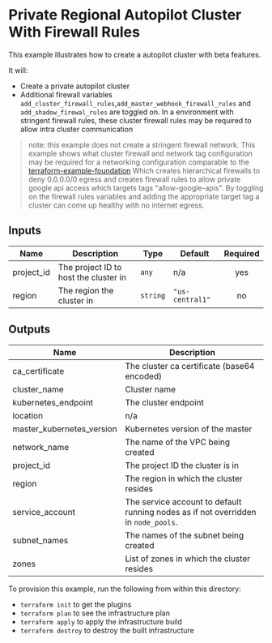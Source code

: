 # Private Regional Autopilot Cluster With Firewall Rules

This example illustrates how to create a autopilot cluster with beta features.

It will:
- Create a private autopilot cluster
- Additional firewall variables ```add_cluster_firewall_rules```,```add_master_webhook_firewall_rules``` and ```add_shadow_firewal_rules``` are toggled on. In a environment with stringent firewall rules, these cluster firewall rules may be required to allow intra cluster communication 

>note: this example does not create a stringent firewall network. This example shows what cluster firewall and network tag configuration may be required for a networking configuration comparable to the [terraform-example-foundation](https://github.com/terraform-google-modules/terraform-example-foundation) Which creates hierarchical firewalls to deny 0.0.0.0/0 egress and creates firewall rules to allow private google api access which targets tags "allow-google-apis". By toggling on the firewall rules variables and adding the appropriate target tag a cluster can come up healthy with no internet egress. 

<!-- BEGINNING OF PRE-COMMIT-TERRAFORM DOCS HOOK -->
## Inputs

| Name | Description | Type | Default | Required |
|------|-------------|------|---------|:--------:|
| project\_id | The project ID to host the cluster in | `any` | n/a | yes |
| region | The region the cluster in | `string` | `"us-central1"` | no |

## Outputs

| Name | Description |
|------|-------------|
| ca\_certificate | The cluster ca certificate (base64 encoded) |
| cluster\_name | Cluster name |
| kubernetes\_endpoint | The cluster endpoint |
| location | n/a |
| master\_kubernetes\_version | Kubernetes version of the master |
| network\_name | The name of the VPC being created |
| project\_id | The project ID the cluster is in |
| region | The region in which the cluster resides |
| service\_account | The service account to default running nodes as if not overridden in `node_pools`. |
| subnet\_names | The names of the subnet being created |
| zones | List of zones in which the cluster resides |

<!-- END OF PRE-COMMIT-TERRAFORM DOCS HOOK -->

To provision this example, run the following from within this directory:
- `terraform init` to get the plugins
- `terraform plan` to see the infrastructure plan
- `terraform apply` to apply the infrastructure build
- `terraform destroy` to destroy the built infrastructure
